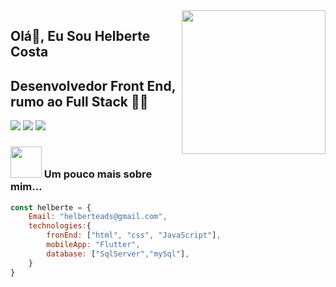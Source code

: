 <img align='right' src="https://media.giphy.com/media/M9gbBd9nbDrOTu1Mqx/giphy.gif" width="230">

## Olá🙏, Eu Sou Helberte Costa 
## Desenvolvedor Front End, rumo ao Full Stack 👨‍💻


[![](https://img.shields.io/badge/linkedin-helberte-blue)](https://www.linkedin.com/in/helberte-costa-programmer/)
[![](https://img.shields.io/badge/Gmail-helberte-red)](mailto:helberteads@gmail.com)
[![](https://img.shields.io/badge/Whatsapp-helberte-yellow)](https://wa.me/556992080440)



### <img src="https://media.giphy.com/media/VgCDAzcKvsR6OM0uWg/giphy.gif" width="50"> Um pouco mais sobre mim...  

```javascript
const helberte = {
    Email: "helberteads@gmail.com",
    technologies:{        
        fronEnd: ["html", "css", "JavaScript"],
        mobileApp: "Flutter",
        database: ["SqlServer","mySql"],
    }
}
```
